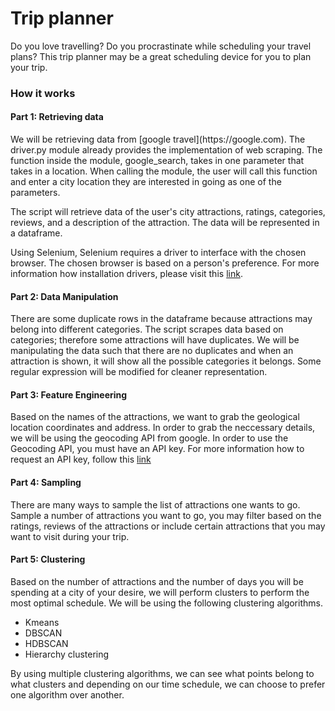 # Trip planner

Do you love travelling? Do you procrastinate while scheduling your travel plans? This trip planner may be a great scheduling device for you to plan your trip.

<h3> How it works </h3>

<h4> Part 1: Retrieving data </h4>
We will be retrieving data from [google travel](https://google.com). The driver.py module already provides the implementation of web scraping. The function inside the module, google_search, takes in one parameter that takes in a location. When calling the module, the user will call this function and enter a city location they are interested in going as one of the parameters.

<p>The script will retrieve data of the user's city attractions, ratings, categories, reviews, and a description of the attraction. The data will be represented in a dataframe.</p>

Using Selenium, Selenium requires a driver to interface with the chosen browser. The chosen browser is based on a person's preference. For more information how installation drivers, please visit this [link](https://selenium-python.readthedocs.io/installation.html).

<h4> Part 2: Data Manipulation </h4>

<p> There are some duplicate rows in the dataframe because attractions may belong into different categories. The script scrapes data based on categories; therefore some attractions will have duplicates. We will be manipulating the data such that there are no duplicates and when an attraction is shown, it will show all the possible categories it belongs. Some regular expression will be modified for cleaner representation.
  
<h4> Part 3: Feature Engineering </h4>
 
Based on the names of the attractions, we want to grab the geological location coordinates and address. In order to grab the neccessary details, we will be using the geocoding API from google. In order to use the Geocoding API, you must have an API key. For more information how to request an API key, follow this [link](https://developers.google.com/maps/documentation/geocoding/get-api-key)

<h4> Part 4: Sampling </h4>

<p> There are many ways to sample the list of attractions one wants to go. Sample a number of attractions you want to go, you may filter based on the ratings, reviews of the attractions or include certain attractions that you may want to visit during your trip. </p>

<h4> Part 5: Clustering </h4>

Based on the number of attractions and the number of days you will be spending at a city of your desire, we will perform clusters to perform the most optimal schedule. We will be using the following clustering algorithms.
- Kmeans
- DBSCAN
- HDBSCAN
- Hierarchy clustering

<p> By using multiple clustering algorithms, we can see what points belong to what clusters and depending on our time schedule, we can choose to prefer one algorithm over another. </p>




